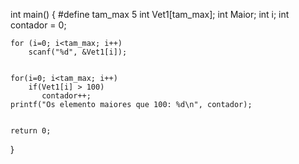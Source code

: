 int main()
{
    #define tam_max 5
    int Vet1[tam_max];
    int Maior;
    int i;
    int contador = 0;
    
    
    for (i=0; i<tam_max; i++)
        scanf("%d", &Vet1[i]);
        
        
    for(i=0; i<tam_max; i++)
        if(Vet1[i] > 100)
           contador++;
    printf("Os elemento maiores que 100: %d\n", contador);
    
    
    return 0;
}
